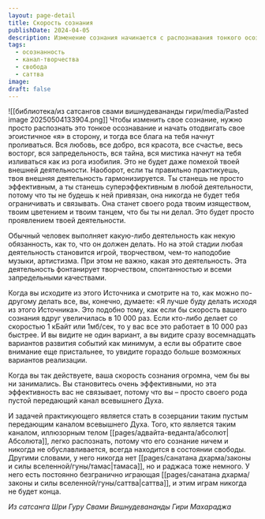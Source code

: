 ```yaml
---
layout: page-detail
title: Скорость сознания
publishDate: 2024-04-05
description: Изменение сознания начинается с распознавания тонкого осознавания и отстранения эго - тогда жизнь наполняется творчеством, радостью и гармонией. Практикующий становится пустым каналом Духа, его деятельность превращается в свободную игру, а эффективность возрастает без привязанности. Такое сознание не ограничено ни тамасом, ни раджасом, а наполнено бесконечно играющей саттвой.
tags:
  - осознанность
  - канал-творчества
  - свобода
  - саттва
image: 
draft: false
---
```

![[библиотека/из сатсангов свами вишнудевананды гири/media/Pasted image 20250504133904.png]]
 Чтобы изменить свое сознание, нужно просто распознать это тонкое осознавание и начать отодвигать свое эгоистичное «я» в сторону, и тогда все блага на тебя начнут проливаться. Вся любовь, все добро, вся красота, все счастье, весь восторг, вся запредельность, вся тайна, вся мистика начнут на тебя изливаться как из рога изобилия. Это не будет даже помехой твоей внешней деятельности. Наоборот, если ты правильно практикуешь, твоя внешняя деятельность гармонизируется. Ты станешь не просто эффективным, а ты станешь суперэффективным в любой деятельности, потому что ты не будешь к ней привязан, она никогда не будет тебя ограничивать и связывать. Она станет своего рода твоим изяществом, твоим цветением и твоим танцем, что бы ты ни делал. Это будет просто проявлением твоей деятельности.

 Обычный человек выполняет какую-либо деятельность как некую обязанность, как то, что он должен делать. Но на этой стадии любая деятельность становится игрой, творчеством, чем-то наподобие музыки, артистизма. При этом не важно, какая это деятельность. Эта деятельность фонтанирует творчеством, спонтанностью и всеми запредельными качествами.

 Когда вы исходите из этого Источника и смотрите на то, как можно по-другому делать все, вы, конечно, думаете: «Я лучше буду делать исходя из этого Источника». Это подобно тому, как если бы скорость вашего сознания вдруг увеличилась в 10 000 раз. Если кто-либо делает со скоростью 1 кБайт или 1мб/сек, то у вас все это работает в 10 000 раз быстрее. И вы видите не один вариант, а вы видите сразу восемнадцать вариантов развития событий как минимум, а если вы обратите свое внимание еще пристальнее, то увидите гораздо больше возможных вариантов реализации.

 Когда вы так действуете, ваша скорость сознания огромна, чем бы вы ни занимались. Вы становитесь очень эффективными, но эта эффективность вас не связывает, потому что вы – просто своего рода пустой передающий канал всевышнего Духа.

 И задачей практикующего является стать в созерцании таким пустым передающим каналом всевышнего Духа. Того, кто является таким каналом, иллюзорным телом [[pages/адвайта-веданта/абсолют|Абсолюта]], легко распознать, потому что его сознание ничем и никогда не обуславливается, всегда находится в состоянии свободы. Другими словами, у него никогда нет [[pages/санатана дхарма/законы и силы вселенной/гуны/тамас|тамаса]], но и раджаса тоже немного. У него есть постоянно безгранично играющая [[pages/санатана дхарма/законы и силы вселенной/гуны/саттва|саттва]], и этим играм никогда не будет конца.

*Из сатсанга Шри Гуру Свами Вишнудевананды Гири Махараджа*
